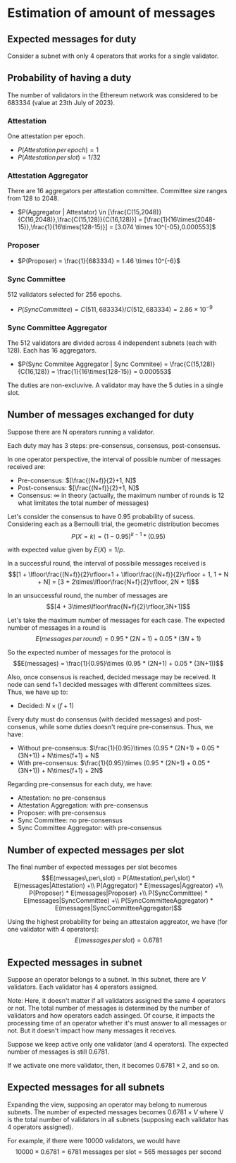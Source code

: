 # Estimation of amount of messages

## Expected messages for duty

Consider a subnet with only 4 operators that works for a single validator.

## Probability of having a duty

The number of validators in the Ethereum network was considered to be 683334 (value at 23th July of 2023).

### Attestation

One attestation per epoch.

- $P(Attestation\,per\,epoch) = 1$
- $P(Attestation\,per\,slot) = 1/32$

### Attestation Aggregator

There are 16 aggregators per attestation committee. Committee size ranges from 128 to 2048.

- $P(Aggregator | Attestator) \in [\frac{C(15,2048)}{C(16,2048)},\frac{C(15,128)}{C(16,128)}] = [\frac{1}{16\times(2048-15)},\frac{1}{16\times(128-15)}] = [3.074 \times 10^{-05},0.000553]$


### Proposer

- $P(Proposer) = \frac{1}{683334} = 1.46 \times 10^{-6}$

### Sync Committee

512 validators selected for 256 epochs.

- $P(Sync Committee) = C(511,683334) / C(512,683334) = 2.86 \times 10^{-9}$

### Sync Committee Aggregator

The 512 validators are divided across 4 independent subnets (each with 128). Each has 16 aggregators.

- $P(Sync Commitee Aggregator | Sync Commitee) = \frac{C(15,128)}{C(16,128)} = \frac{1}{16\times(128-15)} = 0.000553$

The duties are non-excluvive. A validator may have the 5 duties in a single slot.

## Number of messages exchanged for duty

Suppose there are N operators running a validator.

Each duty may has 3 steps: pre-consensus, consensus, post-consensus.

In one operator perspective, the interval of possible number of messages received are:
- Pre-consensus: $[\frac{(N+f)}{2}+1, N]$
- Post-consensus: $[\frac{(N+f)}{2}+1, N]$
- Consensus: $\infty$ in theory (actually, the maximum number of rounds is 12 what limitates the total number of messages)

Let's consider the consensus to have $0.95$ probability of sucess. Considering each as a Bernoulli trial, the geometric distribution becomes
$$P(X=k) = (1-0.95)^{k-1}*(0.95)$$

with expected value given by $E(X) = 1/p$.

In a successful round, the interval of possibile messages received is
$$[1 + \lfloor\frac{(N+f)}{2}\rfloor+1 + \lfloor\frac{(N+f)}{2}\rfloor + 1, 1 + N + N] = [3 + 2\times\lfloor\frac{N+f}{2}\rfloor, 2N + 1]$$

In an unsuccessful round, the number of messages are
$$[4 + 3\times\lfloor\frac{N+f}{2}\rfloor,3N+1]$$


Let's take the maximum number of messages for each case. The expected number of messages in a round is
$$E(messages\,per\,round) = 0.95 * (2N+1) + 0.05 * (3N+1)$$

So the expected number of messages for the protocol is
$$E(messages) = \frac{1}{0.95}\times (0.95 * (2N+1) + 0.05 * (3N+1))$$

Also, once consensus is reached, decided message may be received. It node can send f+1 decided messages with different committees sizes. Thus, we have up to:
- Decided: $N \times (f+1)$

Every duty must do consensus (with decided messages) and post-consenus, while some duties doesn't require pre-consensus. Thus, we have:
- Without pre-consensus: $\frac{1}{0.95}\times (0.95 * (2N+1) + 0.05 * (3N+1)) + N\times(f+1) + N$
- With pre-consensus: $\frac{1}{0.95}\times (0.95 * (2N+1) + 0.05 * (3N+1)) + N\times(f+1) + 2N$

Regarding pre-consensus for each duty, we have:
- Attestation: no pre-consensus
- Attestation Aggregation: with pre-consensus
- Proposer: with pre-consensus
- Sync Committee: no pre-consensus
- Sync Committee Aggregator: with pre-consensus

## Number of expected messages per slot

The final number of expected messages per slot becomes
$$E(messages\,per\,slot) = P(Attestation\,per\,slot) * E(messages|Attestation) +\\ P(Aggregator) * E(messages|Aggreator) +\\ P(Proposer) * E(messages|Proposer) +\\ P(SyncCommittee) * E(messages|SyncCommittee) +\\ P(SyncCommitteeAggregator) * E(messages|SyncCommitteeAggregator)$$

Using the highest probability for being an attestaion aggreator, we have (for one validator with 4 operators):
$$E(messages\,per\,slot) = 0.6781$$

## Expected messages in subnet

Suppose an operator belongs to a subnet. In this subnet, there are $V$ validators. Each validator has 4 operators assigned.

Note: Here, it doesn't matter if all validators assigned the same 4 operators or not. The total number of messages is determined by the number of validators and how operators eadch assinged. Of course, it impacts the processing time of an operator whether it's must answer to all messages or not. But it doesn't impact how many messages it receives.

Suppose we keep active only one validator (and 4 operators). The expected number of messages is still 0.6781.

If we activate one more validator, then, it becomes $0.6781\times2$, and so on.

## Expected messages for all subnets

Expanding the view, supposing an operator may belong to numerous subnets. The number of expected messages becomes $0.6781 \times V$ where V is the total number of validators in all subnets (supposing each validator has 4 operators assigned).

For example, if there were $10000$ validators, we would have
$$10000 \times 0.6781 = 6781 \text{ messages per slot} = 565 \text{ messages per second}$$




